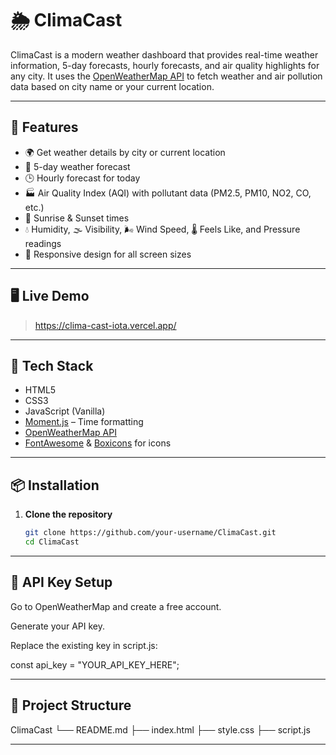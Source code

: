# 🌦️ ClimaCast

ClimaCast is a modern weather dashboard that provides real-time weather information, 5-day forecasts, hourly forecasts, and air quality highlights for any city. It uses the [OpenWeatherMap API](https://openweathermap.org/api) to fetch weather and air pollution data based on city name or your current location.

---

## 🚀 Features

- 🌍 Get weather details by city or current location
- 📅 5-day weather forecast
- 🕒 Hourly forecast for today
- 🏭 Air Quality Index (AQI) with pollutant data (PM2.5, PM10, NO2, CO, etc.)
- 🌄 Sunrise & Sunset times
- 💧 Humidity, 🌫️ Visibility, 🌬️ Wind Speed, 🌡️ Feels Like, and Pressure readings
- 🔄 Responsive design for all screen sizes

---

## 🖥️ Live Demo

> https://clima-cast-iota.vercel.app/

---
## 🔧 Tech Stack

- HTML5
- CSS3
- JavaScript (Vanilla)
- [Moment.js](https://momentjs.com/) – Time formatting
- [OpenWeatherMap API](https://openweathermap.org/)
- [FontAwesome](https://fontawesome.com/) & [Boxicons](https://boxicons.com/) for icons

---

## 📦 Installation

1. **Clone the repository**
   ```bash
   git clone https://github.com/your-username/ClimaCast.git
   cd ClimaCast

----

## 🔑 API Key Setup
Go to OpenWeatherMap and create a free account.

Generate your API key.

Replace the existing key in script.js:

const api_key = "YOUR_API_KEY_HERE";


---

## 📁 Project Structure

   ClimaCast
└── README.md
├── index.html
├── style.css
├── script.js

---

